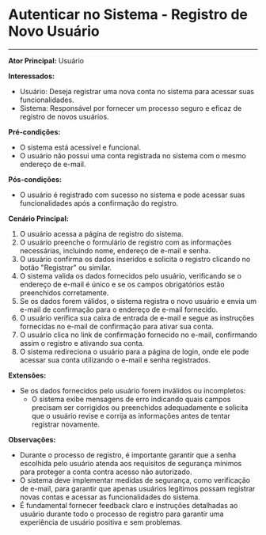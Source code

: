 # Autenticar no Sistema - Registro de Novo Usuário
____


**Ator Principal:** Usuário

**Interessados:**
- Usuário: Deseja registrar uma nova conta no sistema para acessar suas funcionalidades.
- Sistema: Responsável por fornecer um processo seguro e eficaz de registro de novos usuários.

**Pré-condições:**
- O sistema está acessível e funcional.
- O usuário não possui uma conta registrada no sistema com o mesmo endereço de e-mail.

**Pós-condições:**
- O usuário é registrado com sucesso no sistema e pode acessar suas funcionalidades após a confirmação do registro.

**Cenário Principal:**
1. O usuário acessa a página de registro do sistema.
2. O usuário preenche o formulário de registro com as informações necessárias, incluindo nome, endereço de e-mail e senha.
3. O usuário confirma os dados inseridos e solicita o registro clicando no botão "Registrar" ou similar.
4. O sistema valida os dados fornecidos pelo usuário, verificando se o endereço de e-mail é único e se os campos obrigatórios estão preenchidos corretamente.
5. Se os dados forem válidos, o sistema registra o novo usuário e envia um e-mail de confirmação para o endereço de e-mail fornecido.
6. O usuário verifica sua caixa de entrada de e-mail e segue as instruções fornecidas no e-mail de confirmação para ativar sua conta.
7. O usuário clica no link de confirmação fornecido no e-mail, confirmando assim o registro e ativando sua conta.
8. O sistema redireciona o usuário para a página de login, onde ele pode acessar sua conta utilizando o e-mail e senha registrados.

**Extensões:**
- Se os dados fornecidos pelo usuário forem inválidos ou incompletos:
    - O sistema exibe mensagens de erro indicando quais campos precisam ser corrigidos ou preenchidos adequadamente e solicita que o usuário revise e corrija as informações antes de tentar registrar novamente.

**Observações:**
- Durante o processo de registro, é importante garantir que a senha escolhida pelo usuário atenda aos requisitos de segurança mínimos para proteger a conta contra acesso não autorizado.
- O sistema deve implementar medidas de segurança, como verificação de e-mail, para garantir que apenas usuários legítimos possam registrar novas contas e acessar as funcionalidades do sistema.
- É fundamental fornecer feedback claro e instruções detalhadas ao usuário durante todo o processo de registro para garantir uma experiência de usuário positiva e sem problemas.